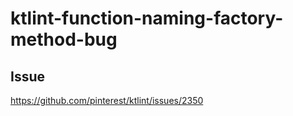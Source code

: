 # ktlint-function-naming-factory-method-bug

## Issue
https://github.com/pinterest/ktlint/issues/2350
